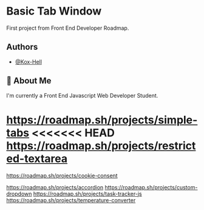 
# Basic Tab Window

First project from Front End Developer Roadmap.
## Authors

- [@Kox-Hell](https://www.github.com/kox-hell)


## 🚀 About Me
I'm currently a Front End Javascript Web Developer Student.

https://roadmap.sh/projects/simple-tabs
<<<<<<< HEAD
https://roadmap.sh/projects/restricted-textarea
=======

https://roadmap.sh/projects/cookie-consent

https://roadmap.sh/projects/accordion
https://roadmap.sh/projects/custom-dropdown
https://roadmap.sh/projects/task-tracker-js
https://roadmap.sh/projects/temperature-converter
